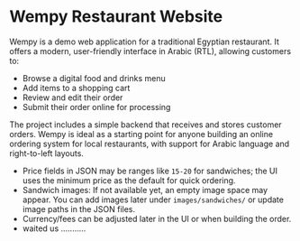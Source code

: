 # Wempy Restaurant Website

Wempy is a demo web application for a traditional Egyptian restaurant. It offers a modern, user-friendly interface in Arabic (RTL), allowing customers to:

- Browse a digital food and drinks menu
- Add items to a shopping cart
- Review and edit their order
- Submit their order online for processing

The project includes a simple backend that receives and stores customer orders. Wempy is ideal as a starting point for anyone building an online ordering system for local restaurants, with support for Arabic language and right-to-left layouts.
- Price fields in JSON may be ranges like `15-20` for sandwiches; the UI uses the minimum price as the default for quick ordering.
- Sandwich images: If not available yet, an empty image space may appear. You can add images later under `images/sandwiches/` or update image paths in the JSON files.
- Currency/fees can be adjusted later in the UI or when building the order.
- waited us ...........
